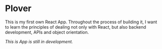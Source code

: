 # Plover

This is my first own React App. Throughout the process of building it, I want to learn the principles of dealing not only with React, but also backend development, APIs and object orientation.

_This is App is still in development._
